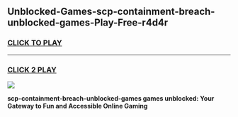 
## Unblocked-Games-scp-containment-breach-unblocked-games-Play-Free-r4d4r
<h3>
<a href="https://premium76.site?title=scp-containment-breach-unblocked-games&ref=20A">CLICK TO PLAY</a></h3>
<hr>

<h3>
<a href="https://premium76.site?title=scp-containment-breach-unblocked-games&ref=20A">CLICK 2 PLAY</a>
  
</h3>

<a href="https://premium76.site?title=scp-containment-breach-unblocked-games&ref=20A"><img src="https://clearcache.store/games.png"></a>


**scp-containment-breach-unblocked-games games unblocked: Your Gateway to Fun and Accessible Online Gaming**
